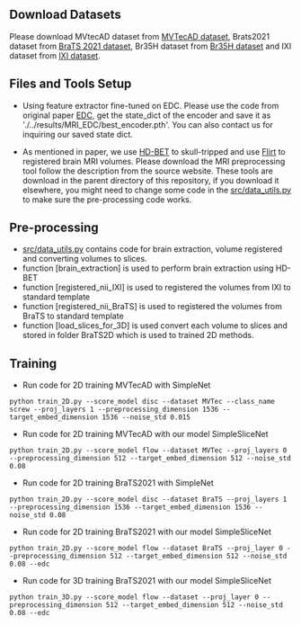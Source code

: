 
## Download Datasets

Please download MVtecAD dataset from [MVTecAD dataset](https://www.mvtec.com/company/research/datasets/mvtec-ad/), Brats2021 dataset from [BraTS 2021 dataset](https://www.kaggle.com/datasets/dschettler8845/brats-2021-task1), Br35H dataset from [Br35H dataset](https://www.kaggle.com/datasets/ahmedhamada0/brain-tumor-detection) and IXI dataset from [IXI dataset](https://brain-development.org/ixi-dataset/).

## Files and Tools Setup
- Using feature extractor fine-tuned on EDC.
 Please use the code from original paper [EDC](https://github.com/guojiajeremy/edc), get the state_dict of the encoder and save it as './../results/MRI_EDC/best_encoder.pth'. You can also contact us for inquiring our saved state dict.

- As mentioned in paper, we use [HD-BET](https://github.com/MIC-DKFZ/HD-BET) to skull-tripped and use [Flirt](https://fsl.fmrib.ox.ac.uk/fsl/fslwiki/FLIRT) to registered brain MRI volumes. Please download the MRI preprocessing tool follow the description from the source website.  These tools are download in the parent directory of this repository, if you download it elsewhere, you might need to change some code in the [src/data_utils.py](src/data_utils.py) to make sure the pre-processing code works.

## Pre-processing
 - [src/data_utils.py](src/data_utils.py) contains code for brain extraction, volume registered and converting volumes to slices. 
 - function [brain_extraction] is used to perform brain extraction using HD-BET
 - function [registered_nii_IXI] is used to registered the volumes from IXI to standard template
 - function [registered_nii_BraTS] is used to registered the volumes from BraTS to standard template
 - function [load_slices_for_3D] is used convert each volume to slices and stored in folder BraTS2D which is used to trained 2D methods.


## Training
- Run code for 2D training MVTecAD with SimpleNet
```
python train_2D.py --score_model disc --dataset MVTec --class_name screw --proj_layers 1 --preprocessing_dimension 1536 --target_embed_dimension 1536 --noise_std 0.015
```

- Run code for 2D training MVTecAD with our model SimpleSliceNet
```
python train_2D.py --score_model flow --dataset MVTec --proj_layers 0 --preprocessing_dimension 512 --target_embed_dimension 512 --noise_std 0.08
```

- Run code for 2D training BraTS2021 with SimpleNet
```
python train_2D.py --score_model disc --dataset BraTS --proj_layers 1 --preprocessing_dimension 1536 --target_embed_dimension 1536 --noise_std 0.08
```

- Run code for 2D training BraTS2021 with our model SimpleSliceNet
```
python train_2D.py --score_model flow --dataset BraTS --proj_layer 0 --preprocessing_dimension 512 --target_embed_dimension 512 --noise_std 0.08 --edc
```

- Run code for 3D training BraTS2021 with our model SimpleSliceNet
```
python train_3D.py --score_model flow --dataset --proj_layer 0 --preprocessing_dimension 512 --target_embed_dimension 512 --noise_std 0.08 --edc
```


